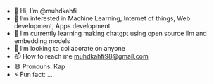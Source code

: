 - 👋 Hi, I’m @muhdkahfi
- 👀 I’m interested in Machine Learning, Internet of things, Web development, Apps development
- 🌱 I’m currently learning making chatgpt using open source llm and embedding models
- 💞️ I’m looking to collaborate on anyone
- 📫 How to reach me muhdkahfi98@gmail.com
- 😄 Pronouns: Kap
- ⚡ Fun fact: ...

<!---
muhdkahfi/muhdkahfi is a ✨ special ✨ repository because its `README.md` (this file) appears on your GitHub profile.
You can click the Preview link to take a look at your changes.
--->
